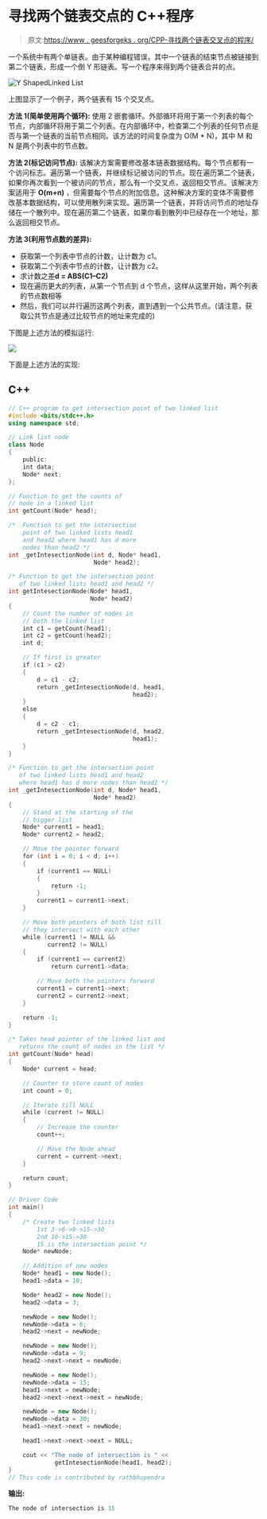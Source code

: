 # 寻找两个链表交点的 C++程序

> 原文:[https://www . geesforgeks . org/CPP-寻找两个链表交叉点的程序/](https://www.geeksforgeeks.org/cpp-program-for-finding-intersection-point-of-two-linked-lists/)

一个系统中有两个单链表。由于某种编程错误，其中一个链表的结束节点被链接到第二个链表，形成一个倒 Y 形链表。写一个程序来得到两个链表合并的点。

![Y ShapedLinked List](img/ab40c195e60241fe31989a627ddf41fc.png)

上图显示了一个例子，两个链表有 15 个交叉点。

**方法 1(简单使用两个循环):**
使用 2 嵌套循环。外部循环将用于第一个列表的每个节点，内部循环将用于第二个列表。在内部循环中，检查第二个列表的任何节点是否与第一个链表的当前节点相同。该方法的时间复杂度为 O(M * N)，其中 M 和 N 是两个列表中的节点数。

**方法 2(标记访问节点):**
该解决方案需要修改基本链表数据结构。每个节点都有一个访问标志。遍历第一个链表，并继续标记被访问的节点。现在遍历第二个链表，如果你再次看到一个被访问的节点，那么有一个交叉点，返回相交节点。该解决方案适用于 **O(m+n)** ，但需要每个节点的附加信息。这种解决方案的变体不需要修改基本数据结构，可以使用散列来实现。遍历第一个链表，并将访问节点的地址存储在一个散列中。现在遍历第二个链表，如果你看到散列中已经存在一个地址，那么返回相交节点。

**方法 3(利用节点数的差异):**

*   获取第一个列表中节点的计数，让计数为 c1。
*   获取第二个列表中节点的计数，让计数为 c2。
*   求计数之差**d = ABS(C1–C2)**
*   现在遍历更大的列表，从第一个节点到 d 个节点，这样从这里开始，两个列表的节点数相等
*   然后，我们可以并行遍历这两个列表，直到遇到一个公共节点。(请注意，获取公共节点是通过比较节点的地址来完成的)

下图是上述方法的模拟运行:

![](img/80d078e00182b28dfd0e2c284e5b12c1.png)

下面是上述方法的实现:

## C++

```cpp
// C++ program to get intersection point of two linked list
#include <bits/stdc++.h>
using namespace std;

// Link list node 
class Node 
{
    public:
    int data;
    Node* next;
};

// Function to get the counts of 
// node in a linked list 
int getCount(Node* head);

/*  Function to get the intersection 
    point of two linked lists head1 
    and head2 where head1 has d more 
    nodes than head2 */
int _getIntesectionNode(int d, Node* head1,
                        Node* head2);

/* Function to get the intersection point 
   of two linked lists head1 and head2 */
int getIntesectionNode(Node* head1, 
                       Node* head2)
{
    // Count the number of nodes in
    // both the linked list
    int c1 = getCount(head1);
    int c2 = getCount(head2);
    int d;

    // If first is greater
    if (c1 > c2) 
    {
        d = c1 - c2;
        return _getIntesectionNode(d, head1,
                                   head2);
    }
    else 
    {
        d = c2 - c1;
        return _getIntesectionNode(d, head2, 
                                   head1);
    }
}

/* Function to get the intersection point 
   of two linked lists head1 and head2 
   where head1 has d more nodes than head2 */
int _getIntesectionNode(int d, Node* head1, 
                        Node* head2)
{
    // Stand at the starting of the 
    // bigger list
    Node* current1 = head1;
    Node* current2 = head2;

    // Move the pointer forward
    for (int i = 0; i < d; i++) 
    {
        if (current1 == NULL) 
        {
            return -1;
        }
        current1 = current1->next;
    }

    // Move both pointers of both list till 
    // they intersect with each other
    while (current1 != NULL && 
           current2 != NULL) 
    {
        if (current1 == current2)
            return current1->data;

        // Move both the pointers forward
        current1 = current1->next;
        current2 = current2->next;
    }

    return -1;
}

/* Takes head pointer of the linked list and 
   returns the count of nodes in the list */
int getCount(Node* head)
{
    Node* current = head;

    // Counter to store count of nodes
    int count = 0;

    // Iterate till NULL
    while (current != NULL) 
    {
        // Increase the counter
        count++;

        // Move the Node ahead
        current = current->next;
    }

    return count;
}

// Driver Code
int main()
{
    /* Create two linked lists     
        1st 3->6->9->15->30 
        2nd 10->15->30     
        15 is the intersection point */
    Node* newNode;

    // Addition of new nodes
    Node* head1 = new Node();
    head1->data = 10;

    Node* head2 = new Node();
    head2->data = 3;

    newNode = new Node();
    newNode->data = 6;
    head2->next = newNode;

    newNode = new Node();
    newNode->data = 9;
    head2->next->next = newNode;

    newNode = new Node();
    newNode->data = 15;
    head1->next = newNode;
    head2->next->next->next = newNode;

    newNode = new Node();
    newNode->data = 30;
    head1->next->next = newNode;

    head1->next->next->next = NULL;

    cout << "The node of intersection is " << 
             getIntesectionNode(head1, head2);
}
// This code is contributed by rathbhupendra
```

**输出:**

```cpp
The node of intersection is 15
```